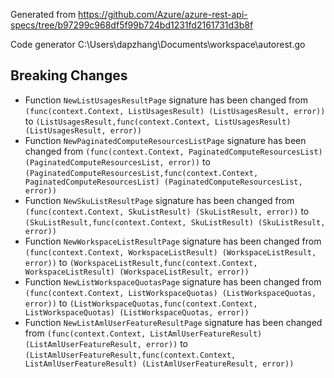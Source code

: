 
Generated from https://github.com/Azure/azure-rest-api-specs/tree/b97299c968df5f99b724bd1231fd2161731d3b8f

Code generator C:\Users\dapzhang\Documents\workspace\autorest.go

## Breaking Changes

- Function `NewListUsagesResultPage` signature has been changed from `(func(context.Context, ListUsagesResult) (ListUsagesResult, error))` to `(ListUsagesResult,func(context.Context, ListUsagesResult) (ListUsagesResult, error))`
- Function `NewPaginatedComputeResourcesListPage` signature has been changed from `(func(context.Context, PaginatedComputeResourcesList) (PaginatedComputeResourcesList, error))` to `(PaginatedComputeResourcesList,func(context.Context, PaginatedComputeResourcesList) (PaginatedComputeResourcesList, error))`
- Function `NewSkuListResultPage` signature has been changed from `(func(context.Context, SkuListResult) (SkuListResult, error))` to `(SkuListResult,func(context.Context, SkuListResult) (SkuListResult, error))`
- Function `NewWorkspaceListResultPage` signature has been changed from `(func(context.Context, WorkspaceListResult) (WorkspaceListResult, error))` to `(WorkspaceListResult,func(context.Context, WorkspaceListResult) (WorkspaceListResult, error))`
- Function `NewListWorkspaceQuotasPage` signature has been changed from `(func(context.Context, ListWorkspaceQuotas) (ListWorkspaceQuotas, error))` to `(ListWorkspaceQuotas,func(context.Context, ListWorkspaceQuotas) (ListWorkspaceQuotas, error))`
- Function `NewListAmlUserFeatureResultPage` signature has been changed from `(func(context.Context, ListAmlUserFeatureResult) (ListAmlUserFeatureResult, error))` to `(ListAmlUserFeatureResult,func(context.Context, ListAmlUserFeatureResult) (ListAmlUserFeatureResult, error))`

